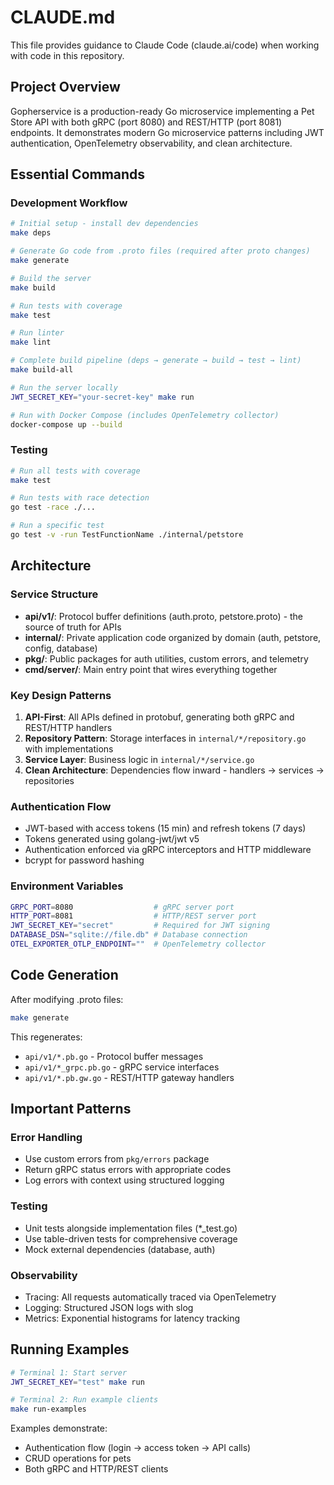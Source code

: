 # CLAUDE.md

This file provides guidance to Claude Code (claude.ai/code) when working with code in this repository.

## Project Overview

Gopherservice is a production-ready Go microservice implementing a Pet Store API with both gRPC (port 8080) and REST/HTTP (port 8081) endpoints. It demonstrates modern Go microservice patterns including JWT authentication, OpenTelemetry observability, and clean architecture.

## Essential Commands

### Development Workflow
```bash
# Initial setup - install dev dependencies
make deps

# Generate Go code from .proto files (required after proto changes)
make generate

# Build the server
make build

# Run tests with coverage
make test

# Run linter
make lint

# Complete build pipeline (deps → generate → build → test → lint)
make build-all

# Run the server locally
JWT_SECRET_KEY="your-secret-key" make run

# Run with Docker Compose (includes OpenTelemetry collector)
docker-compose up --build
```

### Testing
```bash
# Run all tests with coverage
make test

# Run tests with race detection
go test -race ./...

# Run a specific test
go test -v -run TestFunctionName ./internal/petstore
```

## Architecture

### Service Structure
- **api/v1/**: Protocol buffer definitions (auth.proto, petstore.proto) - the source of truth for APIs
- **internal/**: Private application code organized by domain (auth, petstore, config, database)
- **pkg/**: Public packages for auth utilities, custom errors, and telemetry
- **cmd/server/**: Main entry point that wires everything together

### Key Design Patterns
1. **API-First**: All APIs defined in protobuf, generating both gRPC and REST/HTTP handlers
2. **Repository Pattern**: Storage interfaces in `internal/*/repository.go` with implementations
3. **Service Layer**: Business logic in `internal/*/service.go` 
4. **Clean Architecture**: Dependencies flow inward - handlers → services → repositories

### Authentication Flow
- JWT-based with access tokens (15 min) and refresh tokens (7 days)
- Tokens generated using golang-jwt/jwt v5
- Authentication enforced via gRPC interceptors and HTTP middleware
- bcrypt for password hashing

### Environment Variables
```bash
GRPC_PORT=8080                  # gRPC server port
HTTP_PORT=8081                  # HTTP/REST server port
JWT_SECRET_KEY="secret"         # Required for JWT signing
DATABASE_DSN="sqlite://file.db" # Database connection
OTEL_EXPORTER_OTLP_ENDPOINT=""  # OpenTelemetry collector
```

## Code Generation

After modifying .proto files:
```bash
make generate
```

This regenerates:
- `api/v1/*.pb.go` - Protocol buffer messages
- `api/v1/*_grpc.pb.go` - gRPC service interfaces
- `api/v1/*.pb.gw.go` - REST/HTTP gateway handlers

## Important Patterns

### Error Handling
- Use custom errors from `pkg/errors` package
- Return gRPC status errors with appropriate codes
- Log errors with context using structured logging

### Testing
- Unit tests alongside implementation files (*_test.go)
- Use table-driven tests for comprehensive coverage
- Mock external dependencies (database, auth)

### Observability
- Tracing: All requests automatically traced via OpenTelemetry
- Logging: Structured JSON logs with slog
- Metrics: Exponential histograms for latency tracking

## Running Examples

```bash
# Terminal 1: Start server
JWT_SECRET_KEY="test" make run

# Terminal 2: Run example clients
make run-examples
```

Examples demonstrate:
- Authentication flow (login → access token → API calls)
- CRUD operations for pets
- Both gRPC and HTTP/REST clients